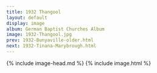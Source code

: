 ```yaml
---
title: 1932 Thangool
layout: default
display: image
album: German Baptist Churches Album
image: 1932-Thangool.jpg
prev: 1932-Bunyaville-older.html
next: 1932-Tinana-Marybrough.html
---
```

{% include image-head.md %}
{% include image.html %}